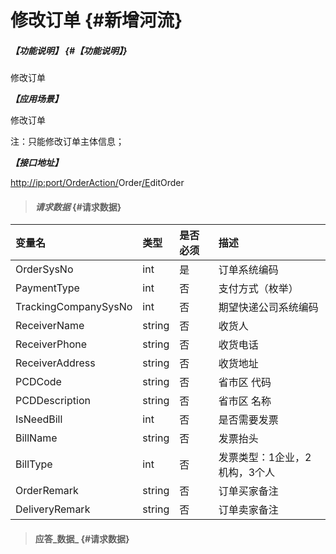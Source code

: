 # 修改订单 {#新增河流}

##### _【功能说明】_ {#【功能说明】}

修改订单

_**【应用场景】**_

修改订单

注：只能修改订单主体信息；

_**【接口地址】**_

[http://ip:port/OrderAction/](http://ip:port/HMAction/River/AddRiver)Order[/E](http://ip:port/HMAction/River/AddRiver)ditOrder

> #### _请求数据_ {#请求数据}

| 变量名 | 类型 | 是否必须 | 描述 |
| :--- | :--- | :--- | :--- |
| OrderSysNo | int | 是 | 订单系统编码 |
| PaymentType | int | 否 | 支付方式（枚举） |
| TrackingCompanySysNo | int | 否 | 期望快递公司系统编码 |
| ReceiverName | string | 否 | 收货人 |
| ReceiverPhone | string | 否 | 收货电话 |
| ReceiverAddress | string | 否 | 收货地址 |
| PCDCode | string | 否 | 省市区 代码 |
| PCDDescription | string | 否 | 省市区 名称 |
| IsNeedBill | int | 否 | 是否需要发票 |
| BillName | string | 否 | 发票抬头 |
| BillType | int | 否 | 发票类型：1企业，2机构，3个人 |
| OrderRemark | string | 否 | 订单买家备注 |
| DeliveryRemark | string | 否 | 订单卖家备注 |

> #### 应答_数据_ {#请求数据}



